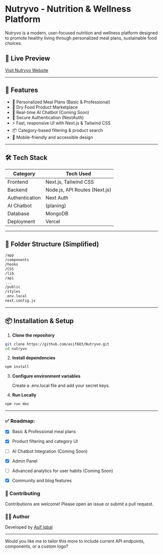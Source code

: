#  Nutryvo - Nutrition & Wellness Platform

Nutryvo is a modern, user-focused nutrition and wellness platform designed to promote healthy living through personalized meal plans, sustainable food choices.

## 🚀 Live Preview

[Visit Nutryvo Website](https://nutryvo.vercel.app)

---

## 🧩 Features

- 🌱 Personalized Meal Plans (Basic & Professional)
- 🛒 Dry Food Product Marketplace
- 💬 Real-time AI Chatbot (Coming Soon)
- 🔐 Secure Authentication (NextAuth)
- ⚡ Fast, responsive UI with Next.js & Tailwind CSS
- 📦 Category-based filtering & product search
- 📱 Mobile-friendly and accessible design

---

## 🛠️ Tech Stack

| Category        | Tech Used                      |
|----------------|---------------------------------|
| Frontend       | Next.js, Tailwind CSS           |
| Backend        | Node.js, API Routes (Next.js)   |
| Authentication | Next Auth                   |
| AI Chatbot     | (planing)           |
| Database       | MongoDB       |
| Deployment     | Vercel                          |

---

## 📁 Folder Structure (Simplified)
```bash
/app
/components
/hooks
/CSS
/lib
/api
...
/public
/styles
.env.local
next.config.js
```


---

## 📦 Installation & Setup

1. **Clone the repository**

```bash
git clone https://github.com/asif883/Nutryvo.git
cd nutryvo
```
2. **Install dependencies**
  ```bash
  npm install
  ```

3. **Configure environment variables**
   
    Create a .env.local file and add your secret keys.

1. **Run Locally**
  ```bash
  npm run dev
  ```

 ---

### ✅ Roadmap:
- [x] Basic & Professional meal plans
- [x] Product filtering and category UI
- [ ] AI Chatbot Integration (Coming Soon)
- [x] Admin Panel 
- [ ] Advanced analytics for user habits (Coming Soon)
- [x] Community and blog features
  

### 🤝 Contributing
Contributions are welcome! Please open an issue or submit a pull request.

### 🙋‍♂️ Author
Developed by [Asif Iqbal](https://www.linkedin.com/in/asif-iqbal0)

---

Would you like me to tailor this more to include current API endpoints, components, or a custom logo?
